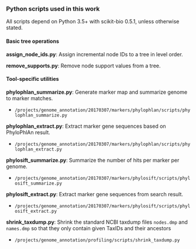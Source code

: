 ### Python scripts used in this work

All scripts depend on Python 3.5+ with scikit-bio 0.5.1, unless otherwise stated.

#### Basic tree operations

**assign_node_ids.py**: Assign incremental node IDs to a tree in level order.

**remove_supports.py**: Remove node support values from a tree.

#### Tool-specific utilities

**phylophlan_summarize.py**: Generate marker map and summarize genome to marker matches.
 - `/projects/genome_annotation/20170307/markers/phylophlan/scripts/phylophlan_summarize.py`

**phylophlan_extract.py**: Extract marker gene sequences based on PhyloPhlAn result.
 - `/projects/genome_annotation/20170307/markers/phylophlan/scripts/phylophlan_extract.py`

**phylosift_summarize.py**: Summarize the number of hits per marker per genome.
 - `/projects/genome_annotation/20170307/markers/phylosift/scripts/phylosift_summarize.py`

**phylosift_extract.py**: Extract marker gene sequences from search result.
 - `/projects/genome_annotation/20170307/markers/phylosift/scripts/phylosift_extract.py`

**shrink_taxdump.py**: Shrink the standard NCBI taxdump files `nodes.dmp` and `names.dmp` so that they only contain given TaxIDs and their ancestors
 - `/projects/genome_annotation/profiling/scripts/shrink_taxdump.py`
